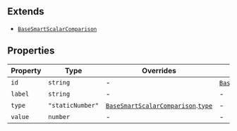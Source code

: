 ## Extends

- [`BaseSmartScalarComparison`](BaseSmartScalarComparison.md)

## Properties

| Property | Type | Overrides | Inherited from |
| ------ | ------ | ------ | ------ |
| <a id="id"></a> `id` | `string` | - | [`BaseSmartScalarComparison`](BaseSmartScalarComparison.md).[`id`](BaseSmartScalarComparison.md#id) |
| <a id="label"></a> `label` | `string` | - | - |
| <a id="type"></a> `type` | `"staticNumber"` | [`BaseSmartScalarComparison`](BaseSmartScalarComparison.md).[`type`](BaseSmartScalarComparison.md#type) | - |
| <a id="value"></a> `value` | `number` | - | - |
